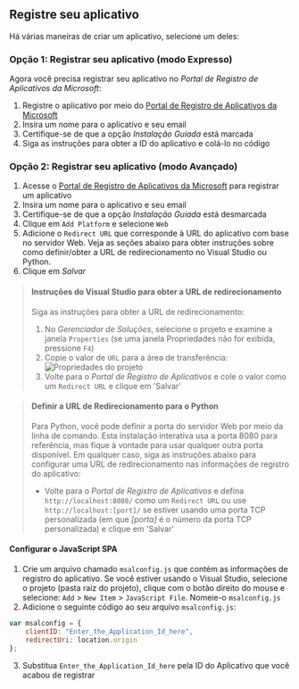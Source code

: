 
## <a name="register-your-application"></a>Registre seu aplicativo

Há várias maneiras de criar um aplicativo, selecione um deles:

### <a name="option-1-register-your-application-express-mode"></a>Opção 1: Registrar seu aplicativo (modo Expresso)
Agora você precisa registrar seu aplicativo no *Portal de Registro de Aplicativos da Microsoft*:

1.  Registre o aplicativo por meio do [Portal de Registro de Aplicativos da Microsoft](https://apps.dev.microsoft.com/portal/register-app?appType=singlePageApp&appTech=javascriptSpa&step=configure)
2.  Insira um nome para o aplicativo e seu email
3.  Certifique-se de que a opção *Instalação Guiada* está marcada
4.  Siga as instruções para obter a ID do aplicativo e colá-lo no código

### <a name="option-2-register-your-application-advanced-mode"></a>Opção 2: Registrar seu aplicativo (modo Avançado)

1. Acesse o [Portal de Registro de Aplicativos da Microsoft](https://apps.dev.microsoft.com/portal/register-app) para registrar um aplicativo
2. Insira um nome para o aplicativo e seu email 
3. Certifique-se de que a opção *Instalação Guiada* está desmarcada
4.  Clique em `Add Platform` e selecione `Web`
5. Adicione o `Redirect URL` que corresponde à URL do aplicativo com base no servidor Web. Veja as seções abaixo para obter instruções sobre como definir/obter a URL de redirecionamento no Visual Studio ou Python.
6. Clique em *Salvar*

> #### <a name="visual-studio-instructions-for-obtaining-redirect-url"></a>Instruções do Visual Studio para obter a URL de redirecionamento
> Siga as instruções para obter a URL de redirecionamento:
> 1.    No *Gerenciador de Soluções*, selecione o projeto e examine a janela `Properties` (se uma janela Propriedades não for exibida, pressione `F4`)
> 2.    Copie o valor de `URL` para a área de transferência:<br/> ![Propriedades do projeto](media/active-directory-develop-guidedsetup-javascriptspa-configure/vs-project-properties-screenshot.png)<br />
> 3.    Volte para o *Portal de Registro de Aplicativos* e cole o valor como um `Redirect URL` e clique em 'Salvar'

<p/>

> #### <a name="setting-redirect-url-for-python"></a>Definir a URL de Redirecionamento para o Python
> Para Python, você pode definir a porta do servidor Web por meio da linha de comando. Esta instalação interativa usa a porta 8080 para referência, mas fique à vontade para usar qualquer outra porta disponível. Em qualquer caso, siga as instruções abaixo para configurar uma URL de redirecionamento nas informações de registro do aplicativo:<br/>
> - Volte para o *Portal de Registro de Aplicativos* e defina `http://localhost:8080/` como um `Redirect URL` ou use `http://localhost:[port]/` se estiver usando uma porta TCP personalizada (em que *[porta]* é o número da porta TCP personalizada) e clique em 'Salvar'


#### <a name="configure-your-javascript-spa"></a>Configurar o JavaScript SPA

1.  Crie um arquivo chamado `msalconfig.js` que contém as informações de registro do aplicativo. Se você estiver usando o Visual Studio, selecione o projeto (pasta raiz do projeto), clique com o botão direito do mouse e selecione: `Add` > `New Item` > `JavaScript File`. Nomeie-o `msalconfig.js`
2.  Adicione o seguinte código ao seu arquivo `msalconfig.js`:

```javascript
var msalconfig = {
    clientID: "Enter_the_Application_Id_here",
    redirectUri: location.origin
};
```
<ol start="3">
<li>
Substitua <code>Enter_the_Application_Id_here</code> pela ID do Aplicativo que você acabou de registrar
</li>
</ol>
